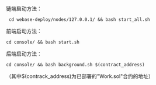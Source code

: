 链端启动方法：

` cd webase-deploy/nodes/127.0.0.1/ && bash start_all.sh`

前端启动方法：

`cd console/ && bash start.sh`

后端启动方法：

`cd console/ && bash background.sh $(contract_address)`

（其中$(contrack_address)为已部署的"Work.sol"合约的地址）